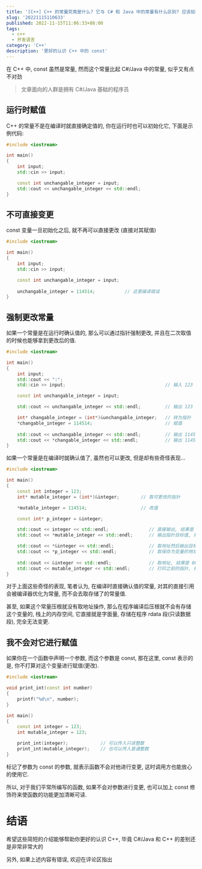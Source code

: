 ```yaml
---
title: '[C++] C++ 的常量究竟是什么? 它与 C# 和 Java 中的常量有什么区别? 应该如何理解常量?'
slug: '20221115110633'
published: 2022-11-15T11:06:33+08:00
tags:
  - c++
  - 开发语言
category: 'C++'
description: '更好的认识 C++ 中的 const'
---
```


在 C++ 中, const 虽然是常量, 然而这个常量比起 C#/Java 中的常量, 似乎又有点不对劲


> 文章面向的人群是拥有 C#/Java 基础的程序员


## 运行时赋值

C++ 的常量不是在编译时就直接确定值的, 你在运行时也可以初始化它, 下面是示例代码:

```cpp
#include <iostream>

int main()
{
    int input;
    std::cin >> input;

    const int unchangable_integer = input;
    std::cout << unchangable_integer << std::endl;
}
```


## 不可直接变更

const 变量一旦初始化之后, 就不再可以直接更改 (直接对其赋值)

```cpp
#include <iostream>

int main()
{
    int input;
    std::cin >> input;

    const int unchangable_integer = input;
    
    unchangable_integer = 114514;           // 这里编译错误
}
```


## 强制更改常量

如果一个常量是在运行时确认值的, 那么可以通过指针强制更改, 并且在二次取值的时候也能够拿到更改后的值.


```cpp
#include <iostream>

int main()
{
    int input;
    std::cout << ":";
    std::cin >> input;                                     // 输入 123

    const int unchangable_integer = input;

    std::cout << unchangable_integer << std::endl;         // 输出 123

    int* changable_integer = (int*)&unchangable_integer;   // 转为指针
    *changable_integer = 114514;                           // 赋值
    
    std::cout << unchangable_integer << std::endl;         // 输出 114514 (值被成功更改了)
    std::cout << *changable_integer << std::endl;          // 输出 114514
}
```


如果一个常量是在编译时就确认值了, 虽然也可以更改, 但是却有些奇怪表现...


```cpp
#include <iostream>

int main()
{
    const int integer = 123;
    int* mutable_integer = (int*)&integer;        // 取可更改的指针

    *mutable_integer = 114514;                    // 改值

    const int* p_integer = &integer;

    std::cout << integer << std::endl;               // 直接输出, 结果是 123
    std::cout << *mutable_integer << std::endl;      // 输出指针目标值, 结果是 114514

    std::cout << *&integer << std::endl;             // 取地址然后输出目标值, 结果是 13
    std::cout << *p_integer << std::endl;            // 取保存为变量的地址的目标值, 结果是 114514
    
    std::cout << &integer << std::endl;              // 取地址, 结果是 0073FDE0
    std::cout << mutable_integer << std::endl;       // 打印之前的指针, 结果是 0073FDE0
}
```


对于上面这些奇怪的表现, 笔者认为, 在编译时直接确认值的常量, 对其的直接引用会被编译器优化为常量, 而不会去取存储了的常量值.


甚至, 如果这个常量压根就没有取地址操作, 那么在程序编译后压根就不会有存储这个变量的, 栈上的内存空间, 它直接就是字面量, 存储在程序 rdata 段(只读数据段), 完全无法变更.


## 我不会对它进行赋值

如果你在一个函数中声明一个参数, 而这个参数是 const, 那在这里, const 表示的是, 你不打算对这个变量进行赋值(更改).


```cpp
#include <iostream>

void print_int(const int number)
{
    printf("%d\n", number);
}

int main()
{
    const int integer = 123;
    int mutable_integer = 123;

    print_int(integer);            // 可以传入只读整数
    print_int(mutable_integer);    // 也可以传入普通整数
}
```


标记了参数为 const 的参数, 就表示函数不会对他进行变更, 这时调用方也能放心的使用它.


所以, 对于我们平常所编写的函数, 如果不会对参数进行变更, 也可以加上 const 修饰符来使函数的功能更加清晰可读.


# 结语

希望这些简短的介绍能够帮助你更好的认识 C++, 毕竟 C#/Java 和 C++ 的差别还是非常非常大的


另外, 如果上述内容有错误, 欢迎在评论区指出
